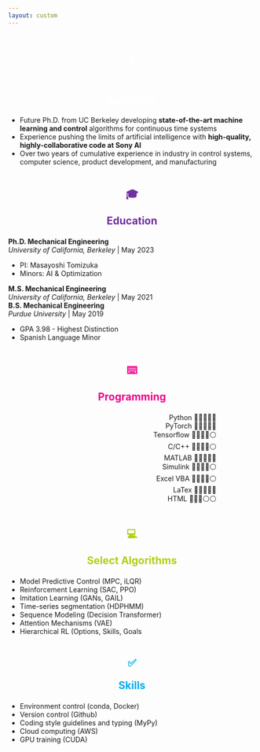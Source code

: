 ```yaml
---
layout: custom
---
```

<!-- ## About Me -->
<div class="colored-block" style="margin-bottom: 10px;">
  <div class="container">
<div class="column1">
<h2><p style="text-align: center;color:white;line-height: 80px" class="emoji-text">📄<h2 style="color:white;text-align:center">Summary</h2></p></h2></div>
<div class="column2">
<p>
<ul>
<li> Future Ph.D. from UC Berkeley developing <b>state-of-the-art machine learning and control</b> algorithms for continuous time systems </li>
<li>Experience pushing the limits of artificial intelligence with <b>high-quality, highly-collaborative code at Sony AI </b></li>
<li>Over two years of cumulative experience in industry in control systems, computer science, product development, and manufacturing </li>
</ul></p>
</div>
</div>
</div>
<!-- style="margin-top: 0pt;" -->

<div class="container">
    <div class="column">
        <h2><p style="text-align: center;color:#7030A0;" class="emoji-text">🎓</p><p style="text-align: center;color:#7030A0;">Education</p></h2>
        <!-- <p><b>Ph.D. Mechanical Engineering</b><br>
        <i>University of California, Berkeley</i> | May 2023 <br>
        <b>M.S. Mechanical Engineering </b><br>
        <i>University of California, Berkeley </i> | May 2021 <br>
                <ul>
        <li>GPA 3.98 - Highest Distinction</li>
        <li>Spanish Language Minor</li>
        </ul>
        <b>B.S. Mechanical Engineering</b><br>
        <i>Purdue University</i> | May 2019 <br>
        <ul>
        <li>GPA 3.98 - Highest Distinction</li>
        <li>Spanish Language Minor</li>
        </ul></p>
        <p> -->
    <b>Ph.D. Mechanical Engineering</b><br>
    <i>University of California, Berkeley</i> | May 2023 <br>
    <ul>
        <li>PI: Masayoshi Tomizuka</li>
        <li>Minors: AI & Optimization</li>
    </ul>
    <b>M.S. Mechanical Engineering</b><br>
    <i>University of California, Berkeley</i> | May 2021 <br>
    <b>B.S. Mechanical Engineering</b><br>
    <i>Purdue University</i> | May 2019 <br>
    <ul>
        <li>GPA 3.98 - Highest Distinction</li>
        <li>Spanish Language Minor</li>
    </ul>
    </div>
    <div class="column">
            <h2><p style="text-align: center;color:#ec008c;" class="emoji-text">⌨️
</p><p style="text-align: center;color:#ec008c;">Programming</p></h2>
        <p style="text-align: right;margin-right: 60pt"> Python   🔵🔵🔵🔵🔵<br>
        PyTorch   🔵🔵🔵🔵🔵<br>
        Tensorflow   🔵🔵🔵🔵⚪<br>
        C/C++   🔵🔵🔵🔵⚪<br>
        MATLAB   🔵🔵🔵🔵🔵<br>
        Simulink   🔵🔵🔵🔵⚪<br>
        Excel VBA   🔵🔵🔵🔵⚪<br>
        LaTex   🔵🔵🔵🔵🔵<br>
        HTML   🔵🔵🔵⚪⚪<br>
    </p>
</div>
</div>

<div class="container">
    <div class="column">
        <h2><p style="text-align: center;color:#b2ce13;" class="emoji-text">💻</p><p style="text-align: center;color:#b2ce13;">Select Algorithms</p></h2>
        <p><ul>
            <li>Model Predictive Control (MPC, iLQR)</li>
            <li>Reinforcement Learning (SAC, PPO)</li>
            <li>Imitation Learning (GANs, GAIL)</li>
            <li>Time-series segmentation (HDPHMM) </li>
            <li>Sequence Modeling (Decision Transformer) </li>
            <li> Attention Mechanisms (VAE)</li>
                <li>Hierarchical RL (Options, Skills, Goals</li>
        </ul></p>
    </div>
    <div class="column">
            <h2><p style="text-align: center;color:#00adef;" class="emoji-text">✅</p><p style="text-align: center;color:#00adef;">Skills</p></h2>
        <p>
        <ul>
        <li> Environment control (conda, Docker) </li>
        <li> Version control (Github)</li>
        <li> Coding style guidelines and typing (MyPy)</li>
        <li> Cloud computing (AWS)</li>
        <li> GPU training (CUDA)</li></ul></p>
    </div>
</div>

